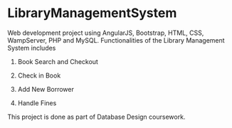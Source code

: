 # LibraryManagementSystem

Web development project using AngularJS, Bootstrap, HTML, CSS, WampServer, PHP and MySQL. Functionalities of the Library Management System includes

1. Book Search and Checkout

2. Check in Book

3. Add New Borrower

4. Handle Fines

This project is done as part of Database Design coursework.

